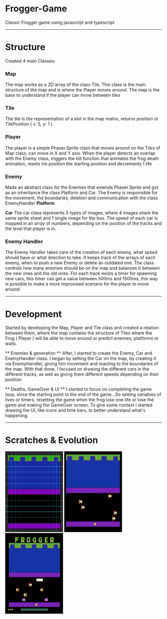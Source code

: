 # Frogger-Game
Classic Frogger game using javascript and typescript

---------------------------------------------------------------
# Structure
Created 4 main Classes:
### Map ###
The map works as a 2D array of the class Tile. This class is the main structure of the map and is where the Player moves around. The map is the base to understand if the player can move between tiles

### Tile ###
The tile is the representation of a slot in the map matrix, returns position or TilePosition ( x: 5, y: 1 )

### Player ###
The player is a simple Phaser.Sprite class that moves around on the Tiles of Map class, can move in X and Y axis.
When the player detects an overlap with the Enemy class, triggers the kill function that animates the frog death animation, resets his position the starting position and decrements 1 life

### Enemy ###
Made an abstract class for the Enemies that extends Phaser.Sprite and got as an inheritance the class Platform and Car. The Enemy is responsible for the movement, the boundaries, deletion and communication with the class EnemyHandler
**Platform**

**Car**
The car class represents 5 types of images, where 4 images share the same sprite sheet and 1 single image for the bus. The speed of each car is mapped in an array of numbers, depending on the position of the tracks and the level that player is in.

### Enemy Handler ###
The Enemy Handler takes care of the creation of each enemy, what speed should have or what direction to take. It keeps track of the arrays of each enemy, when to push a new Enemy or delete an outdated one. 
The class controls how many enemies should be on the map and balances it between the new ones and the old ones. For each track exists a timer for spawning new cars, this timer can get a value between 500ms and 1500ms, this way is possible to make a more improvised scenario for the player to move around


---------------------------------------------------------------
# Development
Started by developing the Map, Player and Tile class and created a relation between them, where the map contains the structure of Tiles where the Frog ( Player ) will be able to move around or predict enemies, platforms or walls.

** Enemies & generation ** 
After, I started to create the Enemy, Car and EnemyHandler class. I began by setting the Car on the map, by creating it via EnemyHandler, giving him movement and reacting to the boundaries of the map.
With that done, I focused on drawing the different cars in the different tracks, as well as giving them different speeds depending on their position

** Deaths, GameOver & UI ** 
I started to focus on completing the game loop, since the starting point to the end of the game...So setting variables of lives or timers. resetting the game when the frog lose one life or lose the game and making the GameOver screen. To give some context I started drawing the UI, like icons and time bars, to better understand what's happening.

---------------------------------------------------------------
# Scratches & Evolution

 <p float="left">
  <img width="186" height="260" src='https://github.com/AfonsoCFonseca/Frogger-Game/blob/master/screenshots/03_08.png'>
   <img width="186" height="260" src='https://github.com/AfonsoCFonseca/Frogger-Game/blob/master/screenshots/09_08.png'>
    <img width="186" height="260" src='https://github.com/AfonsoCFonseca/Frogger-Game/blob/master/screenshots/20_08.png'>
 </p>

